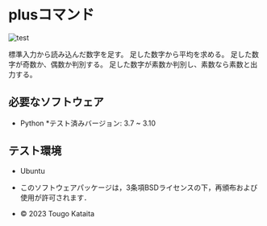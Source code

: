 # plusコマンド


![test](https://github.com/tougokataita/robosys2022/actions/workflows/test.yml/badge.svg)

標準入力から読み込んだ数字を足す。
足した数字から平均を求める。
足した数字が奇数か、偶数か判別する。
足した数字が素数か判別し、素数なら素数と出力する。

## 必要なソフトウェア

* Python
  *テスト済みバージョン: 3.7 ~ 3.10

## テスト環境
* Ubuntu

* このソフトウェアパッケージは，3条項BSDライセンスの下，再頒布および使用が許可されます．
* © 2023 Tougo Kataita
